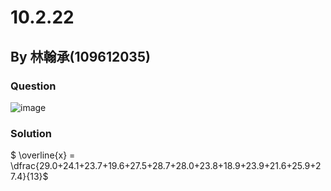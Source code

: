 # 10.2.22


## By 林翰承(109612035)

### Question
![image](https://github.com/kailin91814/202402_Stat/assets/162086593/1bdcdaae-21bc-45d6-b79d-cd1fd5673795)

### Solution
$ \overline{x} = \dfrac{29.0+24.1+23.7+19.6+27.5+28.7+28.0+23.8+18.9+23.9+21.6+25.9+27.4}{13}$

